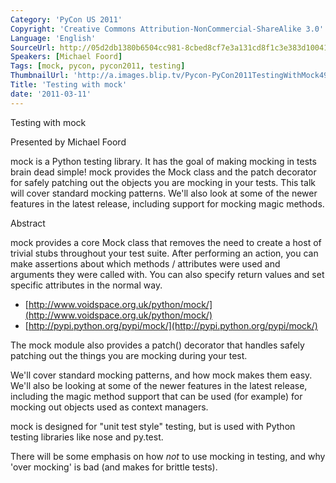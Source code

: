 ```yaml
---
Category: 'PyCon US 2011'
Copyright: 'Creative Commons Attribution-NonCommercial-ShareAlike 3.0'
Language: 'English'
SourceUrl: http://05d2db1380b6504cc981-8cbed8cf7e3a131cd8f1c3e383d10041.r93.cf2.rackcdn.com/pycon-us-2011/392_testing-with-mock.mp4
Speakers: [Michael Foord]
Tags: [mock, pycon, pycon2011, testing]
ThumbnailUrl: 'http://a.images.blip.tv/Pycon-PyCon2011TestingWithMock498.png'
Title: 'Testing with mock'
date: '2011-03-11'
---
```

Testing with mock

Presented by Michael Foord

mock is a Python testing library. It has the goal of making mocking in tests
brain dead simple! mock provides the Mock class and the patch decorator for
safely patching out the objects you are mocking in your tests. This talk will
cover standard mocking patterns. We'll also look at some of the newer features
in the latest release, including support for mocking magic methods.

Abstract

mock provides a core Mock class that removes the need to create a host of
trivial stubs throughout your test suite. After performing an action, you can
make assertions about which methods / attributes were used and arguments they
were called with. You can also specify return values and set specific
attributes in the normal way.

  * [http://www.voidspace.org.uk/python/mock/](http://www.voidspace.org.uk/python/mock/)
  * [http://pypi.python.org/pypi/mock/](http://pypi.python.org/pypi/mock/)

The mock module also provides a patch() decorator that handles safely patching
out the things you are mocking during your test.

We'll cover standard mocking patterns, and how mock makes them easy. We'll
also be looking at some of the newer features in the latest release, including
the magic method support that can be used (for example) for mocking out
objects used as context managers.

mock is designed for "unit test style" testing, but is used with Python
testing libraries like nose and py.test.

There will be some emphasis on how *not* to use mocking in testing, and why
'over mocking' is bad (and makes for brittle tests).
